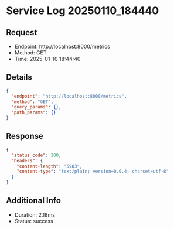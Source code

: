 # Service Log 20250110_184440

## Request
- Endpoint: http://localhost:8000/metrics
- Method: GET
- Time: 2025-01-10 18:44:40

## Details
```json
{
  "endpoint": "http://localhost:8000/metrics",
  "method": "GET",
  "query_params": {},
  "path_params": {}
}
```

## Response
```json
{
  "status_code": 200,
  "headers": {
    "content-length": "5983",
    "content-type": "text/plain; version=0.0.4; charset=utf-8"
  }
}
```

## Additional Info
- Duration: 2.18ms
- Status: success
